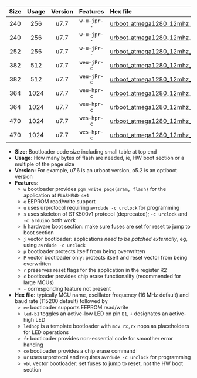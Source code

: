 |Size|Usage|Version|Features|Hex file|
|:-:|:-:|:-:|:-:|:--|
|240|256|u7.7|`w-u-jpr--`|[urboot_atmega1280_12mhz_115200bps_led+b7_ur_vbl.hex](https://raw.githubusercontent.com/stefanrueger/urboot.hex/main/mcus/atmega1280/fcpu_12mhz/115200_bps/urboot_atmega1280_12mhz_115200bps_led+b7_ur_vbl.hex)|
|240|256|u7.7|`w-u-jpr--`|[urboot_atmega1280_12mhz_115200bps_lednop_ur_vbl.hex](https://raw.githubusercontent.com/stefanrueger/urboot.hex/main/mcus/atmega1280/fcpu_12mhz/115200_bps/urboot_atmega1280_12mhz_115200bps_lednop_ur_vbl.hex)|
|252|256|u7.7|`w-u-jPr--`|[urboot_atmega1280_12mhz_115200bps_ur_vbl.hex](https://raw.githubusercontent.com/stefanrueger/urboot.hex/main/mcus/atmega1280/fcpu_12mhz/115200_bps/urboot_atmega1280_12mhz_115200bps_ur_vbl.hex)|
|382|512|u7.7|`weu-jPr-c`|[urboot_atmega1280_12mhz_115200bps_ee_led+b7_fr_ce_ur_vbl.hex](https://raw.githubusercontent.com/stefanrueger/urboot.hex/main/mcus/atmega1280/fcpu_12mhz/115200_bps/urboot_atmega1280_12mhz_115200bps_ee_led+b7_fr_ce_ur_vbl.hex)|
|382|512|u7.7|`weu-jPr-c`|[urboot_atmega1280_12mhz_115200bps_ee_lednop_fr_ce_ur_vbl.hex](https://raw.githubusercontent.com/stefanrueger/urboot.hex/main/mcus/atmega1280/fcpu_12mhz/115200_bps/urboot_atmega1280_12mhz_115200bps_ee_lednop_fr_ce_ur_vbl.hex)|
|364|1024|u7.7|`weu-hpr-c`|[urboot_atmega1280_12mhz_115200bps_ee_led+b7_fr_ce_ur.hex](https://raw.githubusercontent.com/stefanrueger/urboot.hex/main/mcus/atmega1280/fcpu_12mhz/115200_bps/urboot_atmega1280_12mhz_115200bps_ee_led+b7_fr_ce_ur.hex)|
|364|1024|u7.7|`weu-hpr-c`|[urboot_atmega1280_12mhz_115200bps_ee_lednop_fr_ce_ur.hex](https://raw.githubusercontent.com/stefanrueger/urboot.hex/main/mcus/atmega1280/fcpu_12mhz/115200_bps/urboot_atmega1280_12mhz_115200bps_ee_lednop_fr_ce_ur.hex)|
|470|1024|u7.7|`wes-hpr-c`|[urboot_atmega1280_12mhz_115200bps_ee_led+b7_fr_ce.hex](https://raw.githubusercontent.com/stefanrueger/urboot.hex/main/mcus/atmega1280/fcpu_12mhz/115200_bps/urboot_atmega1280_12mhz_115200bps_ee_led+b7_fr_ce.hex)|
|470|1024|u7.7|`wes-hpr-c`|[urboot_atmega1280_12mhz_115200bps_ee_lednop_fr_ce.hex](https://raw.githubusercontent.com/stefanrueger/urboot.hex/main/mcus/atmega1280/fcpu_12mhz/115200_bps/urboot_atmega1280_12mhz_115200bps_ee_lednop_fr_ce.hex)|

- **Size:** Bootloader code size including small table at top end
- **Usage:** How many bytes of flash are needed, ie, HW boot section or a multiple of the page size
- **Version:** For example, u7.6 is an urboot version, o5.2 is an optiboot version
- **Features:**
  + `w` bootloader provides `pgm_write_page(sram, flash)` for the application at `FLASHEND-4+1`
  + `e` EEPROM read/write support
  + `u` uses urprotocol requiring `avrdude -c urclock` for programming
  + `s` uses skeleton of STK500v1 protocol (deprecated); `-c urclock` and `-c arduino` both work
  + `h` hardware boot section: make sure fuses are set for reset to jump to boot section
  + `j` vector bootloader: applications *need to be patched externally*, eg, using `avrdude -c urclock`
  + `p` bootloader protects itself from being overwritten
  + `P` vector bootloader only: protects itself and reset vector from being overwritten
  + `r` preserves reset flags for the application in the register R2
  + `c` bootloader provides chip erase functionality (recommended for large MCUs)
  + `-` corresponding feature not present
- **Hex file:** typically MCU name, oscillator frequency (16 MHz default) and baud rate (115200 default) followed by
  + `ee` bootloader supports EEPROM read/write
  + `led-b1` toggles an active-low LED on pin `B1`, `+` designates an active-high LED
  + `lednop` is a template bootloader with `mov rx,rx` nops as placeholders for LED operations
  + `fr` bootloader provides non-essential code for smoother error handing
  + `ce` bootloader provides a chip erase command
  + `ur` uses urprotocol and requires `avrdude -c urclock` for programming
  + `vbl` vector bootloader: set fuses to jump to reset, not the HW boot section

